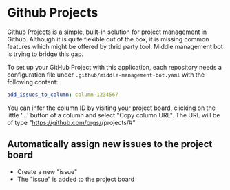 # Github Projects

Github Projects is a simple, built-in solution for project management in Github.
Although it is quite flexible out of the box, it is missing common features
which might be offered by thrid party tool. Middle management bot is trying to
bridge this gap.

To set up your GitHub Project with this application, each repository needs a
configuration file under `.github/middle-management-bot.yaml` with the following
content:

```yaml
add_issues_to_column: column-1234567
```

You can infer the column ID by visiting your project board, clicking on the
little '…' button of a column and select "Copy column URL". The URL will be of
type
"https://github.com/orgs/<organization>/projects/<project-number>#<column-id>"


## Automatically assign new issues to the project board

* Create a new "issue"
* The "issue" is added to the project board


